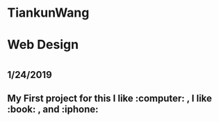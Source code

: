 # TiankunWang
<head>
<h1>Web Design<h1/>
<h2>1/24/2019<h2/> 
My First project for this
I like :computer: , I like :book: , and :iphone:
